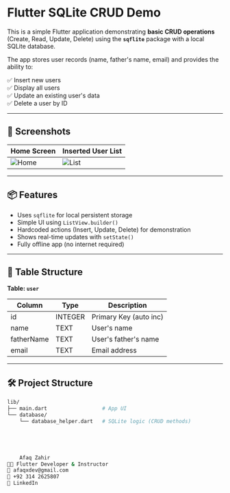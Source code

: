 # Flutter SQLite CRUD Demo

This is a simple Flutter application demonstrating **basic CRUD operations** (Create, Read, Update, Delete) using the **`sqflite`** package with a local SQLite database.

The app stores user records (name, father's name, email) and provides the ability to:

✅ Insert new users  
✅ Display all users  
✅ Update an existing user's data  
✅ Delete a user by ID  

---

## 📸 Screenshots

| Home Screen | Inserted User List |
|-------------|--------------------|
| ![Home](assets/home.png) | ![List](assets/list.png) |

---

## 📦 Features

- Uses `sqflite` for local persistent storage
- Simple UI using `ListView.builder()`
- Hardcoded actions (Insert, Update, Delete) for demonstration
- Shows real-time updates with `setState()`
- Fully offline app (no internet required)

---

## 🧱 Table Structure

**Table: `user`**

| Column     | Type     | Description            |
|------------|----------|------------------------|
| id         | INTEGER  | Primary Key (auto inc) |
| name       | TEXT     | User's name            |
| fatherName | TEXT     | User's father's name   |
| email      | TEXT     | Email address          |

---

## 🛠 Project Structure

```bash
lib/
├── main.dart                  # App UI
└── database/
    └── database_helper.dart   # SQLite logic (CRUD methods)





    Afaq Zahir
👨‍💻 Flutter Developer & Instructor
📧 afaqxdev@gmail.com
📱 +92 314 2625807
🔗 LinkedIn